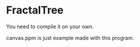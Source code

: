 # FractalTree

You need to compile it on your own.

canvas.ppm is just example made with this program.
